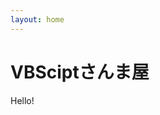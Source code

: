 ```yaml
---
layout: home
---
```


<div class="page__overlay" style=" background-image: url('/assets/images/home-office.jpg');">
    <!-- <div class="wrapper"> -->
      <h1 class="page__title">VBSciptさんま屋</h1>
    <!-- </div> -->
</div>


Hello!

